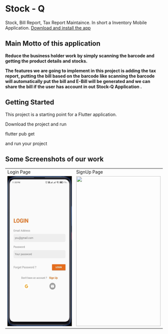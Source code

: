 # Stock - Q

Stock, Bill Report, Tax Report Maintaince. In short a Inventory Mobile Application. [Download and install the app](https://github.com/AgnelSelvan/A1-Technity-Phantom/raw/master/release-apk/app-release.apk)


## Main Motto of this application

**Reduce the business holder work by simply scanning the barcode and getting the product details and stocks.**

**The features we are going to implement in this project is adding the tax report, putting the bill based on the barcode like scanning the barcode will automatically put the bill and E-Bill will be generated and we can share the bill if the user has account in out Stock-Q Application .**

## Getting Started

This project is a starting point for a Flutter application.

Download the project and run

flutter pub get

and run your project

## Some Screenshots of our work

<table>
  <tr>
    <td>Login Page</td>
     <td>SignUp Page</td>
  </tr>
  <tr>
    <td><img src="screenshots/login.jpg" width=270 height=480></td>
    <td><img src="signup.jpg" width=270 height=480></td>
  </tr>
 </table>

